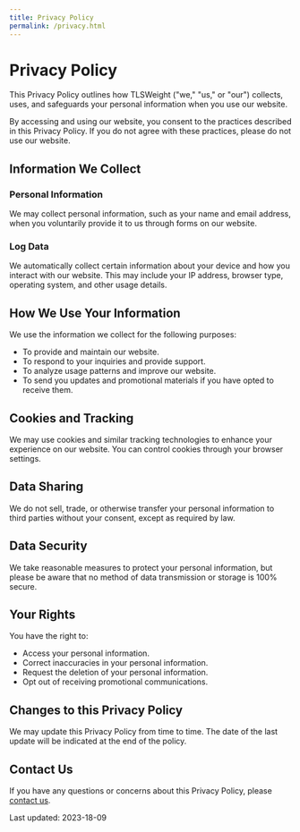 ```yaml
---
title: Privacy Policy
permalink: /privacy.html
---
```


# Privacy Policy

This Privacy Policy outlines how TLSWeight ("we," "us," or "our") collects, uses, and safeguards your personal information when you use our website.

By accessing and using our website, you consent to the practices described in this Privacy Policy. If you do not agree with these practices, please do not use our website.

## Information We Collect

### Personal Information

We may collect personal information, such as your name and email address, when you voluntarily provide it to us through forms on our website.

### Log Data

We automatically collect certain information about your device and how you interact with our website. This may include your IP address, browser type, operating system, and other usage details.

## How We Use Your Information

We use the information we collect for the following purposes:

- To provide and maintain our website.
- To respond to your inquiries and provide support.
- To analyze usage patterns and improve our website.
- To send you updates and promotional materials if you have opted to receive them.

## Cookies and Tracking

We may use cookies and similar tracking technologies to enhance your experience on our website. You can control cookies through your browser settings.

## Data Sharing

We do not sell, trade, or otherwise transfer your personal information to third parties without your consent, except as required by law.

## Data Security

We take reasonable measures to protect your personal information, but please be aware that no method of data transmission or storage is 100% secure.

## Your Rights

You have the right to:

- Access your personal information.
- Correct inaccuracies in your personal information.
- Request the deletion of your personal information.
- Opt out of receiving promotional communications.

## Changes to this Privacy Policy

We may update this Privacy Policy from time to time. The date of the last update will be indicated at the end of the policy.

## Contact Us

If you have any questions or concerns about this Privacy Policy, please [contact us](/contact/).

Last updated: 2023-18-09
